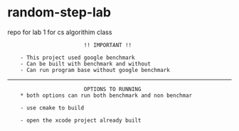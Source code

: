 # random-step-lab
repo for lab 1 for cs algorithim class

                            !! IMPORTANT !!

        - This project used google benchmark 
        - Can be built with benchmark and without
        - Can run program base without google benchmark


___

                            OPTIONS TO RUNNING
        * both options can run both benchmark and non benchmar

        - use cmake to build 
        
        - open the xcode project already built




